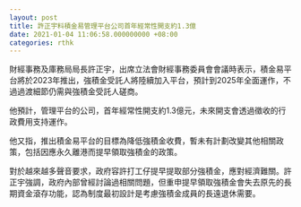 ```yaml
---
layout: post
title: 許正宇料積金易管理平台公司首年經常性開支約1.3億
date: 2021-01-04 11:06:58.000000000 +08:00
categories: rthk
---
```


財經事務及庫務局局長許正宇，出席立法會財經事務委員會會議時表示，積金易平台將於2023年推出，強積金受託人將陸續加入平台，預計到2025年全面運作，不過過渡細節仍需與強積金受託人磋商。

他預計，管理平台的公司，首年經常性開支約1.3億元，未來開支會透過徵收的行政費用支持運作。

他又指，推出積金易平台的目標為降低強積金收費，暫未有計劃改變其他相關政策，包括因應永久離港而提早領取強積金的政策。

對於越來越多聲音要求，政府容許打工仔提早提取部分強積金，應對經濟難關。許正宇強調，政府內部曾經討論過相關問題，但重申提早領取強積金會失去原先的長期資金滾存功能，認為制度最初設計是考慮強積金成員的長遠退休需要。
